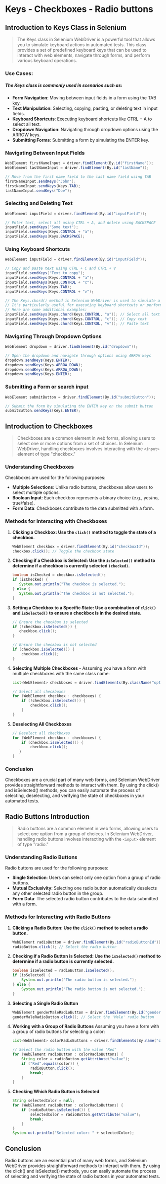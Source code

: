 # Keys - Checkboxes - Radio buttons

## Introduction to Keys Class in Selenium
> The Keys class in Selenium WebDriver is a powerful tool that allows you to simulate keyboard actions in automated tests. 
> This class provides a set of predefined keyboard keys that can be used to interact with web elements, navigate through forms, and perform various keyboard operations.

### Use Cases:

##### The Keys class is commonly used in scenarios such as:
- __Form Navigation__: Moving between input fields in a form using the TAB key.
- __Text Manipulation__: Selecting, copying, pasting, or deleting text in input fields.
- __Keyboard Shortcuts__: Executing keyboard shortcuts like CTRL + A to select all text.
- __Dropdown Navigation__: Navigating through dropdown options using the ARROW keys.
- __Submitting Forms__: Submitting a form by simulating the ENTER key.

### Navigating Between Input Fields
```java
WebElement firstNameInput = driver.findElement(By.id("firstName"));
WebElement lastNameInput = driver.findElement(By.id("lastName"));

// Move from the first name field to the last name field using TAB
firstNameInput.sendKeys("John");
firstNameInput.sendKeys(Keys.TAB);
lastNameInput.sendKeys("Doe");
```

### Selecting and Deleting Text
```java
WebElement inputField = driver.findElement(By.id("inputField"));

// Enter text, select all using CTRL + A, and delete using BACKSPACE
inputField.sendKeys("Some text");
inputField.sendKeys(Keys.CONTROL + "a");
inputField.sendKeys(Keys.BACKSPACE);
```

### Using Keyboard Shortcuts
```java
WebElement inputField = driver.findElement(By.id("inputField"));

// Copy and paste text using CTRL + C and CTRL + V
inputField.sendKeys("Text to copy");
inputField.sendKeys(Keys.CONTROL + "a");
inputField.sendKeys(Keys.CONTROL + "c");
inputField.sendKeys(Keys.TAB);
inputField.sendKeys(Keys.CONTROL + "v");

// The Keys.chord() method in Selenium WebDriver is used to simulate a combination of keyboard keys in a single action. 
// It's particularly useful for executing keyboard shortcuts or performing multiple key presses simultaneously. 
// Here are some additional examples:
inputField.sendKeys(Keys.chord(Keys.CONTROL, "a")); // Select all text
inputField.sendKeys(Keys.chord(Keys.CONTROL, "c")); // Copy text
inputField.sendKeys(Keys.chord(Keys.CONTROL, "v")); // Paste text
```
### Navigating Through Dropdown Options
```java
WebElement dropdown = driver.findElement(By.id("dropdown"));

// Open the dropdown and navigate through options using ARROW keys
dropdown.sendKeys(Keys.ENTER);
dropdown.sendKeys(Keys.ARROW_DOWN);
dropdown.sendKeys(Keys.ARROW_DOWN);
dropdown.sendKeys(Keys.ENTER);
```

### Submitting a Form or search input
```java
WebElement submitButton = driver.findElement(By.id("submitButton"));

// Submit the form by simulating the ENTER key on the submit button
submitButton.sendKeys(Keys.ENTER);
```

## Introduction to Checkboxes
> Checkboxes are a common element in web forms, allowing users to select one or more options from a set of choices. 
> In Selenium WebDriver, handling checkboxes involves interacting with the `<input>` element of type "checkbox."

### Understanding Checkboxes
Checkboxes are used for the following purposes:

- __Multiple Selections__: Unlike radio buttons, checkboxes allow users to select multiple options.
- __Boolean Input__: Each checkbox represents a binary choice (e.g., yes/no, true/false).
- __Form Data__: Checkboxes contribute to the data submitted with a form.

### Methods for Interacting with Checkboxes

1. __Clicking a Checkbox: Use the `click()` method to toggle the state of a checkbox.__
   ```java
   WebElement checkbox = driver.findElement(By.id("checkboxId"));
   checkbox.click(); // Toggle the checkbox state
   ```
2. __Checking if a Checkbox is Selected: Use the `isSelected()` method to determine if a checkbox is currently selected `(checked)`.__
   ```java
   boolean isChecked = checkbox.isSelected();
   if (isChecked) {
      System.out.println("The checkbox is selected.");
   } else {
      System.out.println("The checkbox is not selected.");
   }
   ```
3. __Setting a Checkbox to a Specific State: Use a combination of `click()` and `isSelected()` to ensure a checkbox is in the desired state.__  
    ```java
    // Ensure the checkbox is selected
    if (!checkbox.isSelected()) {
       checkbox.click();
    }

    // Ensure the checkbox is not selected
    if (checkbox.isSelected()) {
        checkbox.click();
    }
    ```
4. __Selecting Multiple Checkboxes__ - Assuming you have a form with multiple checkboxes with the same class name:
   ```java
   List<WebElement> checkboxes = driver.findElements(By.className("optionCheckbox"));

   // Select all checkboxes
   for (WebElement checkbox : checkboxes) {
       if (!checkbox.isSelected()) {
           checkbox.click();
       }
   }
   ```
5. __Deselecting All Checkboxes__ 
   ```java
   // Deselect all checkboxes
   for (WebElement checkbox : checkboxes) {
       if (checkbox.isSelected()) {
           checkbox.click();
      }
   }
   ```

### Conclusion
Checkboxes are a crucial part of many web forms, and Selenium WebDriver provides straightforward methods to interact with them. By using the click() and isSelected() methods, you can easily automate the process of selecting, deselecting, and verifying the state of checkboxes in your automated tests.

## Radio Buttons Introduction
> Radio buttons are a common element in web forms, allowing users to select one option from a group of choices. 
> In Selenium WebDriver, handling radio buttons involves interacting with the `<input>` element of type "radio."

### Understanding Radio Buttons
Radio buttons are used for the following purposes:

- __Single Selection__: Users can select only one option from a group of radio buttons.
- __Mutual Exclusivity__: Selecting one radio button automatically deselects any other selected radio button in the group.
- __Form Data__: The selected radio button contributes to the data submitted with a form.

### Methods for Interacting with Radio Buttons

1. __Clicking a Radio Button: Use the `click()` method to select a radio button.__
    ```java
    WebElement radioButton = driver.findElement(By.id("radioButtonId"));
    radioButton.click(); // Select the radio button
    ```

2. __Checking if a Radio Button is Selected: Use the `isSelected()` method to determine if a radio button is currently selected.__
    ```java
    boolean isSelected = radioButton.isSelected();
    if (isSelected) {
        System.out.println("The radio button is selected.");
    } else {
        System.out.println("The radio button is not selected.");
    }
    ```

3. __Selecting a Single Radio Button__
    ```java
    WebElement genderMaleRadioButton = driver.findElement(By.id("genderMale"));
    genderMaleRadioButton.click(); // Select the 'Male' radio button
    ```

4. __Working with a Group of Radio Buttons__
Assuming you have a form with a group of radio buttons for selecting a color:

    ```java
    List<WebElement> colorRadioButtons = driver.findElements(By.name("color"));

    // Select the radio button with the value 'Red'
    for (WebElement radioButton : colorRadioButtons) {
        String color = radioButton.getAttribute("value");
        if ("Red".equals(color)) {
            radioButton.click();
            break;
        }
    }
    ```

5. __Checking Which Radio Button is Selected__
    ```java
    String selectedColor = null;
    for (WebElement radioButton : colorRadioButtons) {
        if (radioButton.isSelected()) {
            selectedColor = radioButton.getAttribute("value");
            break;
        }
    }
   System.out.println("Selected color: " + selectedColor);
   ```



## Conclusion
Radio buttons are an essential part of many web forms, and Selenium WebDriver provides straightforward methods to interact with them. 
By using the click() and isSelected() methods, you can easily automate the process of selecting and verifying the state of radio buttons in your automated tests.